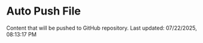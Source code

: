 # Auto Push File

Content that will be pushed to GitHub repository.
Last updated: 07/22/2025, 08:13:17 PM